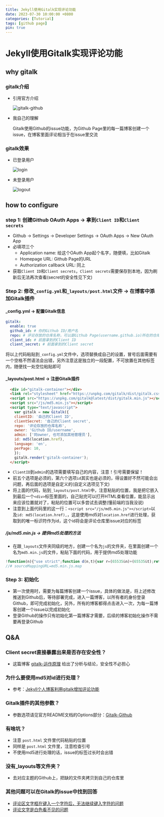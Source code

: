```yaml
---
title: Jekyll使用Gitalk实现评论功能
date: 2023-07-30 10:00:00 +0800
categories: [Tutorial]
tags: [github page]
pin: true
---
```


# Jekyll使用Gitalk实现评论功能

## why gitalk

### gitalk介绍

- 引用官方介绍

  ![gitalk-github](https://cdn.jsdelivr.net/gh/Country-If/Typora-images/img/202307301036772.png)
  
- 我自己的理解

  Gitalk使用Github的issue功能，为Github Page里的每一篇博客创建一个issue，在博客里面评论相当于在issue里交流

### gitalk效果

- 已登录用户

  ![login](https://cdn.jsdelivr.net/gh/Country-If/Typora-images/img/202307301037237.png)

- 未登录用户

  ![logout](https://cdn.jsdelivr.net/gh/Country-If/Typora-images/img/202307301039698.png)

## how to configure

### step 1: 创建Github  OAuth Apps -> 拿到`Client ID`和`Client secrets`

- Github -> Settings -> Developer Settings -> OAuth Apps -> New OAuth App
- 必填项三个
  - Application name: 给这个OAuth App起个名字，随便填，比如Gitalk
  - Homepage URL: Github Page的URL
  - Authorization callback URL: 同上
- 获取`Client ID`和`Client secrets`，`Client secrets`需要保存到本地，因为刷新后无法再次查看(secret的安全性见下文)

### Step 2: 修改`_config.yml`和`_layouts/post.html`文件 -> 在博客中添加Gitalk插件

#### _config.yml -> 配置Gitalk信息

```yaml
gitalk:
  enable: true
  github_id: # 你的Github ID/用户名
  repo: # 评论存放的仓库名称，可以是Github Page(username.github.io)所在的仓库或者另建一个仓库
  client_id: # 前面拿到的Client ID
  client_secret: # 前面拿到的Client secret
```

将以上代码粘贴到`_config.yml`文件中，选项替换成自己的设置，冒号后面需要有一个空格不然语法会出错，另外注意这是独立的一段配置，不可放置在其他标签内，随便找一处空位粘贴即可

#### _layouts/post.html -> 注册Gitalk插件

```html
  <div id="gitalk-container"></div>
  <link rel="stylesheet" href="https://unpkg.com/gitalk/dist/gitalk.css">
  <script src="https://unpkg.com/gitalk@latest/dist/gitalk.min.js"></script> 
  <script src="/js/md5.min.js"></script>
  <script type="text/javascript">
    var gitalk = new Gitalk({
    clientID: '自己的Client ID',
    clientSecret: '自己的Client secret',
    repo: '评论存放的仓库名称',
    owner: 'Github ID/username',
    admin: ['同owner, 也可添加其他管理员'],
    id: md5(location.href),
    language: 'en',
    perPage: 10,
    });
    gitalk.render('gitalk-container');
  </script>
```

- `ClientID`到`admin`的选项需要填写自己的内容，注意！引号需要保留！
- 前五个选项是必须的，第六个选项`id`其实也是必须的，得设置好不然可能会出问题，再后面的选项是自定义的(自定义选项见下文)
- 将上面的代码，贴到`_layouts/post.html`中，注意粘贴的位置，我是把它嵌入到最后一个`<div>`标签里面的，自己贴完可以打开HTML查看位置，能显示出来应该位置就对了，粘贴的位置可以多尝试去调整(懂前端的当我没说)
- 注意到上面代码里的这一行：`<script src="/js/md5.min.js"></script>`以及`id: md5(location.href),`，这是使用md5对`location.href`进行处理，获取到的唯一标识符作为id，这个id将会是评论仓库里issue对应的标签

##### /js/md5.min.js -> 提供md5处理的方法

- 在跟`_layouts`文件夹同级的地方，创建一个名为`js`的文件夹，在里面创建一个名为`md5.min.js`的文件，粘贴下面的代码，用于提供md5处理功能

```js
!function(n){"use strict";function d(n,t){var r=(65535&n)+(65535&t);return(n>>16)+(t>>16)+(r>>16)<<16|65535&r}function f(n,t,r,e,o,u){return d(function(n,t){return n<<t|n>>>32-t}(d(d(t,n),d(e,u)),o),r)}function l(n,t,r,e,o,u,c){return f(t&r|~t&e,n,t,o,u,c)}function g(n,t,r,e,o,u,c){return f(t&e|r&~e,n,t,o,u,c)}function v(n,t,r,e,o,u,c){return f(t^r^e,n,t,o,u,c)}function m(n,t,r,e,o,u,c){return f(r^(t|~e),n,t,o,u,c)}function i(n,t){var r,e,o,u,c;n[t>>5]|=128<<t%32,n[14+(t+64>>>9<<4)]=t;var f=1732584193,i=-271733879,a=-1732584194,h=271733878;for(r=0;r<n.length;r+=16)i=m(i=m(i=m(i=m(i=v(i=v(i=v(i=v(i=g(i=g(i=g(i=g(i=l(i=l(i=l(i=l(o=i,a=l(u=a,h=l(c=h,f=l(e=f,i,a,h,n[r],7,-680876936),i,a,n[r+1],12,-389564586),f,i,n[r+2],17,606105819),h,f,n[r+3],22,-1044525330),a=l(a,h=l(h,f=l(f,i,a,h,n[r+4],7,-176418897),i,a,n[r+5],12,1200080426),f,i,n[r+6],17,-1473231341),h,f,n[r+7],22,-45705983),a=l(a,h=l(h,f=l(f,i,a,h,n[r+8],7,1770035416),i,a,n[r+9],12,-1958414417),f,i,n[r+10],17,-42063),h,f,n[r+11],22,-1990404162),a=l(a,h=l(h,f=l(f,i,a,h,n[r+12],7,1804603682),i,a,n[r+13],12,-40341101),f,i,n[r+14],17,-1502002290),h,f,n[r+15],22,1236535329),a=g(a,h=g(h,f=g(f,i,a,h,n[r+1],5,-165796510),i,a,n[r+6],9,-1069501632),f,i,n[r+11],14,643717713),h,f,n[r],20,-373897302),a=g(a,h=g(h,f=g(f,i,a,h,n[r+5],5,-701558691),i,a,n[r+10],9,38016083),f,i,n[r+15],14,-660478335),h,f,n[r+4],20,-405537848),a=g(a,h=g(h,f=g(f,i,a,h,n[r+9],5,568446438),i,a,n[r+14],9,-1019803690),f,i,n[r+3],14,-187363961),h,f,n[r+8],20,1163531501),a=g(a,h=g(h,f=g(f,i,a,h,n[r+13],5,-1444681467),i,a,n[r+2],9,-51403784),f,i,n[r+7],14,1735328473),h,f,n[r+12],20,-1926607734),a=v(a,h=v(h,f=v(f,i,a,h,n[r+5],4,-378558),i,a,n[r+8],11,-2022574463),f,i,n[r+11],16,1839030562),h,f,n[r+14],23,-35309556),a=v(a,h=v(h,f=v(f,i,a,h,n[r+1],4,-1530992060),i,a,n[r+4],11,1272893353),f,i,n[r+7],16,-155497632),h,f,n[r+10],23,-1094730640),a=v(a,h=v(h,f=v(f,i,a,h,n[r+13],4,681279174),i,a,n[r],11,-358537222),f,i,n[r+3],16,-722521979),h,f,n[r+6],23,76029189),a=v(a,h=v(h,f=v(f,i,a,h,n[r+9],4,-640364487),i,a,n[r+12],11,-421815835),f,i,n[r+15],16,530742520),h,f,n[r+2],23,-995338651),a=m(a,h=m(h,f=m(f,i,a,h,n[r],6,-198630844),i,a,n[r+7],10,1126891415),f,i,n[r+14],15,-1416354905),h,f,n[r+5],21,-57434055),a=m(a,h=m(h,f=m(f,i,a,h,n[r+12],6,1700485571),i,a,n[r+3],10,-1894986606),f,i,n[r+10],15,-1051523),h,f,n[r+1],21,-2054922799),a=m(a,h=m(h,f=m(f,i,a,h,n[r+8],6,1873313359),i,a,n[r+15],10,-30611744),f,i,n[r+6],15,-1560198380),h,f,n[r+13],21,1309151649),a=m(a,h=m(h,f=m(f,i,a,h,n[r+4],6,-145523070),i,a,n[r+11],10,-1120210379),f,i,n[r+2],15,718787259),h,f,n[r+9],21,-343485551),f=d(f,e),i=d(i,o),a=d(a,u),h=d(h,c);return[f,i,a,h]}function a(n){var t,r="",e=32*n.length;for(t=0;t<e;t+=8)r+=String.fromCharCode(n[t>>5]>>>t%32&255);return r}function h(n){var t,r=[];for(r[(n.length>>2)-1]=void 0,t=0;t<r.length;t+=1)r[t]=0;var e=8*n.length;for(t=0;t<e;t+=8)r[t>>5]|=(255&n.charCodeAt(t/8))<<t%32;return r}function e(n){var t,r,e="0123456789abcdef",o="";for(r=0;r<n.length;r+=1)t=n.charCodeAt(r),o+=e.charAt(t>>>4&15)+e.charAt(15&t);return o}function r(n){return unescape(encodeURIComponent(n))}function o(n){return function(n){return a(i(h(n),8*n.length))}(r(n))}function u(n,t){return function(n,t){var r,e,o=h(n),u=[],c=[];for(u[15]=c[15]=void 0,16<o.length&&(o=i(o,8*n.length)),r=0;r<16;r+=1)u[r]=909522486^o[r],c[r]=1549556828^o[r];return e=i(u.concat(h(t)),512+8*t.length),a(i(c.concat(e),640))}(r(n),r(t))}function t(n,t,r){return t?r?u(t,n):function(n,t){return e(u(n,t))}(t,n):r?o(n):function(n){return e(o(n))}(n)}"function"==typeof define&&define.amd?define(function(){return t}):"object"==typeof module&&module.exports?module.exports=t:n.md5=t}(this);
//# sourceMappingURL=md5.min.js.map
```

### Step 3: 初始化

- 第一次使用时，需要为每篇博客创建一个issue，具体的做法是，将上述修改推送到Github后，等待部署完成，进入一篇博客，以所有者的身份登录Github，即可完成初始化，另外，所有的博客都得点击进入一次，为每一篇博客创建一个issue以完成初始化
- 登录Github的操作只有初始化第一篇博客才需要，后续的博客初始化操作不需要再登录Github

## Q&A

### Client secret直接暴露出来是否存在安全性？

- 这篇博客 [gitalk-运作原理](https://carl-zk.github.io/blog/2020/03/03/gitalk-%E8%BF%90%E4%BD%9C%E5%8E%9F%E7%90%86/) 给出了分析与结论，安全性不必担心

### 为什么要使用md5对id进行处理？

- 参考：[Jekyll个人博客利用gitalk增加评论功能](https://zoharandroid.github.io/2019-08-02-Jekyll%E4%B8%AA%E4%BA%BA%E5%8D%9A%E5%AE%A2%E5%88%A9%E7%94%A8gitalk%E5%A2%9E%E5%8A%A0%E8%AF%84%E8%AE%BA%E5%8A%9F%E8%83%BD/)

### Gitalk插件的其他参数？

- 参数选项请见官方README文档的Options部分：[Gitalk-Github](https://github.com/gitalk/gitalk)

### 有啥坑？

- 注意 `post.html` 文件里代码粘贴的位置
- 同样是 `post.html` 文件里，注意检查引号
- 不使用md5进行处理的话，issue的标签过长时会出错

### 没有_layouts等文件夹？

- 去对应主题的Github上，把缺的文件夹拷贝到自己的仓库里

### 其他问题可以在Gitalk的issue中找到回答

- [ 评论区文字框在键入一个字符后，无法继续键入字符的问题](https://github.com/gitalk/gitalk/issues/472)
- [评论文字是白色看不见的问题](https://github.com/gitalk/gitalk/issues/511)